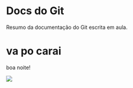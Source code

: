 # Docs do Git

Resumo da documentação do Git
escrita em aula.

# va po carai

boa noite!

![](img/arte.jfif)
